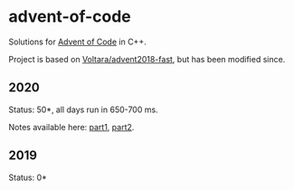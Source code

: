 # advent-of-code

Solutions for [Advent of Code](http://adventofcode.com/) in C++.

Project is based on [Voltara/advent2018-fast](https://github.com/Voltara/advent2018-fast), but has been modified since.


## 2020

Status: 50*, all days run in 650-700 ms.

Notes available here:
[part1](https://yanto.fi/2021/03/advent-of-code-2020/),
[part2](https://yanto.fi/2021/05/advent-of-code-2020-part-2/).

## 2019

Status: 0*
